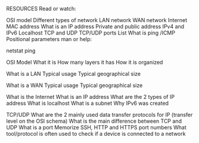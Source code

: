 RESOURCES
Read or watch:

OSI model
Different types of network
LAN network
WAN network
Internet
MAC address
What is an IP address
Private and public address
IPv4 and IPv6
Localhost
TCP and UDP
TCP/UDP ports List
What is ping /ICMP
Positional parameters
man or help:

netstat
ping



OSI Model
What it is
How many layers it has
How it is organized


What is a LAN
Typical usage
Typical geographical size


What is a WAN
Typical usage
Typical geographical size


What is the Internet
What is an IP address
What are the 2 types of IP address
What is localhost
What is a subnet
Why IPv6 was created


TCP/UDP
What are the 2 mainly used data transfer protocols for IP (transfer level on the OSI schema)
What is the main difference between TCP and UDP
What is a port
Memorize SSH, HTTP and HTTPS port numbers
What tool/protocol is often used to check if a device is connected to a network
